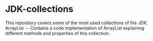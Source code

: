 # JDK-collections
This repository covers some of the most used collections of the JDK.
<br />ArrayList -- Contains a code implementation of ArrayList explaining different methods and properties of this collection.
